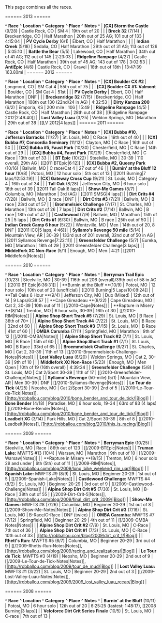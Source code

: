 This page combines all the races.

====== 2013 ======

^ **Race** ^ **Location** ^ **Category** ^ **Place** ^ **Notes** ^
| **[CX] Storm the Castle** (9/28) | Castle Rock, CO | SM 4 | 19th out of 20 | |
| **Breck 32** (7/14) | Breckenridge, CO | Half Marathon | 20th out of 25 AG; 101 out of 133 | 4:15:04 |
| **PV Cycle Derby** (6/1) | Elbert, CO | Half Marathon | | |
| **Indian Creek** (5/18) | Sedalia, CO | Half Marathon | 29th out of 31 AG; 113 out of 126 | 5:05:10 |
| **Battle the Bear** (5/5) | Lakewood, CO | Half Marathon | 34th out of 41 AG; 112 out of 145 | 2:23:03 |
| **Ridgeline Rampage** (4/27) | Castle Rock, CO | Half Marathon | 39th out of 45 AG; 143 out of 178 | 3:02:53 |
| **AntiEpic** (4/6) | Castle Rock, CO | Gravel | 18th out of 18th | 13:47:39 163.80mi |
====== 2012 ======

^ **Race** ^ **Location** ^ **Category** ^ **Place** ^ **Notes** ^
| **[CX] Boulder CX #2** | Longmont, CO | SM Cat 4 | 55th out of 75 | |
| **[CX] Boulder CX #1: Valmont** | Boulder, CO | SM Cat 4 | 51st | |
| **PV Cycle Derby** | Elbert, CO | Half Marathon | DNF | |
| **Breckenridge 32** (7/15) | Breckenridge, CO | Half Marathon | 108th out 130 (22nd/24 in AG) | 4:32:53 |
| **Dirty Kanzaa 200** (6/2) | Emporia, KS | 200 mile | 106 | 15:49 |
| **Ridgeline Rampage** (4/5) | Castle Rock, CO | Half Marathon | 28th out of 38 | [[Ridgeline Rampage 2012|2:49:40]] |
| **Lost Valley Luau** (3/25) | Weldon Springs, MO | Marathon | 29th out of 38 | [[LV 2012|4 laps]] |
====== 2011 ======

^ **Race** ^ **Location** ^ **Category** ^ **Place** ^ **Notes** ^
| **[CX] Bubba #10, Jefferson Barracks** (11/27) | St. Louis, MO | C Race | 19th out of 40 | |
| **[CX] Bubba #7, Concordia Seminary** (11/12) | Clayton, MO | C Race | 16th out of 50 | |
| **[CX] Bubba #5, Faust Park** (10/30) | Chesterfield, MO | C Race | 14th out of 29 | |
| **[CX] Bubba #4, Faust Park** (10/29) | Chesterfield, MO | C Race | 13th out of 33 | |
| **BT Epic** (10/22) | Steelville, MO | 30-39 | 110 overall, 29th AG | [[2011 BTEpic|6:12]] |
| **[CX] Bubba #2, Queeny Park** (10/16) | Ballwin, MO | C race/Cat 4 | 27 out of 46 | |
| **Burnin' at the Bluff 12 hour** (10/8) | Potosi, MO | 12 hour solo | 5th out of 13 | [[2011 Burning|7 laps/12:53:19]] |
| **[CX] Gateway Cross Cup** (9/21) | St. Louis, MO | Category 4 | 16th out of 34 | |
| **Tall Oak** (8/28) | Jefferson City, MO | 6 hour solo | 16th out of 39 | [[2011 Tall Oak|8 laps]] |
| **Show-Me Games** (8/7) | Columbia, MO | Marathon | 3rd (AG) | [[2011 SMSG|4 laps]] |
| **Dirt Crits #4** (7/28) | Ballwin, MO | B race | DNF |  |
| **Dirt Crits #3** (7/21) | Ballwin, MO | B race | 23rd out of 57 |  |
| **Brommelsiek Challenge** (7/17) | St. Charles, MO | Marathon | 13th out of 26 | 7 laps |
| **Dirt Crits #2** (7/14) | Ballwin, MO | B race | 18th out of 47 |  |
| **Castlewood** (7/9) | Ballwin, MO | Marathon | 15th of 25 | 5 laps |
| **Dirt Crits #1** (6/30) | Ballwin, MO | B race | 25th out of 50 |  |
| **Indian Creek Camp 6 hour** (5/22) | Wentzville, MO | Men | 14th out of 20, 8 DNF | [[2011 ICC|5 laps, 4:46]] |
| **Syllamo's Revenge 50 mile** (5/14) | Mountain View, AR | 30-39 | 133rd out of 201 overall, 32nd out of 50 in AG | [[2011 Syllamos Revenge|7:22:11]] |
| **Greensfelder Challenge** (5/7) | Eureka, MO | Marathon | 18th of 29 | [[2011 Greensfelder Challenge|3 laps]] |
| **Middelfork XC Non-Race** (5/1) | Enough, MO | Men | 4:21 | [[2011 Middlefork|Notes]] |

====== 2010 ======

^ **Race** ^ **Location** ^ **Category** ^ **Place** ^ **Notes** ^
| **Berryman Trail Epic** (10/23) | Steelville, MO | 30-39 | 116th out 206 (overall)/39th out of 58 in AG | [[2010 BT Epic|6:36:31]] |
| **Burnin at the Bluff **(10/9) | Potosi, MO | 12 hour solo | 10th out of 20 (unofficial) | [[2010 Burning|5 Laps/10:08:24]] |
| **Tall Oaks 6 Hour **(9/4) | Jefferson City, MO | Duo (Mixed) | 12th out of 14 | 9 Laps/6:38:57 |
| **Cape Gireadeau **(8/22) | Cape Gireadeau, MO | Cat 2, 30-39 | 10th out of 11 | [[/2010-Cape|Notes]] |
| **Rapture in Misery **(8/14) | Trenton, MO | 6 hour solo, 30-39 | 16th of 30 | [[/2010-RIM|Notes]] |
| **Alpine Shop Short Track #5** (7/29) | St. Louis, MO | B Race | 38th of 70+ |  |
| **Alpine Shop Short Track #4** (7/22) | St. Louis, MO | B Race | 32nd of 60 |  |
| **Alpine Shop Short Track #3** (7/15) | St. Louis, MO | B Race | 41st of 60 |  |
| **OMBA Carumba** (7/11) | Springfield, MO | Marathon | 9th of 12 | [[/2010-OMBA|Notes]] |
| **Alpine Shop Short Track #2** (7/1) | St. Louis, MO | B Race | 15th of 60 |  |
| **Alpine Shop Short Track #1** (7/1) | St. Louis, MO | B Race | 33rd of 65 |  |
| **Broemmelsiek Challenge** (6/27) | St. Charles, MO | Cat 2, 30-39 | 11th of 13 | [[/2010-Broemmelsieck-Challenge-Notes|Notes]] |
| **Lost Valley Luau** (6/20) | Weldon Springs, MO | Cat 2, 30-39 | 9th of 10 |  |
| **Middlefork XC Non-Race** (5/23) | Enough, MO | Men Open | 10th of 19 (16th overall) | 4:39:24 |
| **Greensfelder Challenge** (5/8) | St. Louis, MO | Cat 2/Sport 30-39 | 11th of 17 | [[/2010-Greensfelder-Challenge|Notes]] |
| **Syllamo's Revenge** (50-mile)  (5/1) | Mountain View, AR | Men 30-39 | DNF | [[/2010-Syllamos-Revenge|Notes]] |
| **Le Tour de Tick** (4/25) | Neosho, MO | Cat 2/Sport 30-39 | 2nd of 5 | [[/2010-Le-Tour-de-Tick|Notes]], [[http://robballou.com/blog/2010/bone_bender_and_tour_de_tick/|Blog]] |
| **Bone Bender** (4/18) | Paradise, MO | 6 hour solo, 19-34 | 63rd of 83 (4 laps) | [[/2010-Bone-Bender|Notes]], [[http://robballou.com/blog/2010/bone_bender_and_tour_de_tick/|Blog]] |
| **Leadbelt XC** (3/14) | Park Hills, MO | Cat 2/Sport 30-39 | 8th of 8 | [[/2010-Leadbelt|Notes]], [[http://robballou.com/blog/2010/this_is_racing/|Blog]] |

====== 2009 ======

^ **Race** ^ **Location** ^ **Category** ^ **Place** ^ **Notes** ^
| **Berryman Epic** (10/25) | Steelville, MO | Race | 86th out of 123 | [[/2009-BTEpic|Notes]] |
| **Truman Lake:** MWFTS #13 (10/4) | Warsaw, MO | Marathon | 9th out of 10 | [[/2009-Warsaw|Notes]] |
| **Rapture in Misery **(8/15) | Trenton, MO | 6 hour solo 29 and under | 6th (5th) out of 11 | [[/2009-RIM|Notes]], [[http://robballou.com/blog/2009/long_bike_weekend_rim_uar/|Blog]] |
| **Spanish Lake:** MWFTS #9 (8/9) | St. Louis, MO | Beginner 20-29 | 1st out of 5 | [[/2009-Spanish-Lake|Notes]] |
| **Castlewood Challenge:** MWFTS #4 (8/2) | St. Louis, MO | Beginner 20-29 | 3rd out of 9 | [[/2009-Castlewood-Challenge|Notes]] |
| **Alpine Shop Dirt Crit #5** (7/30) | St. Louis, MO | B-Race | 38th out of 55 | [[/2009-Dirt-Crit-5|Notes]], [[http://robballou.com/blog/2009/final_dirt_crit_2009/|Blog]] |
| **Show-Me Games:** MWFTS #8 (7/26) | Columbia, MO | Beginner 20-29 | 1st out of 8 | [[/2009-Show-Me-Notes|Notes]] |
| **Alpine Shop Dirt Crit #3** (7/16) | St. Louis, MO | B-Race/C-Race | DNF (twice) |  |
| **OMBA Caramba:** MWFTS #7 (7/12) | Springfield, MO | Beginner 20-29 | 4th out of 11 | [[/2009-OMBA-Notes|Notes]] |
| **Alpine Shop Dirt Crit #2** (7/9) | St. Louis, MO | C-Race | 7th out of 36 |  |
| **Alpine Shop Dirt Crit #1** (7/3) | St. Louis, MO | C-Race | 10th out of 33 | [[http://robballou.com/blog/2009/dirt_crit_1/|Blog]] |
| **Rhett's Run:** MWFTS #5 (6/7) | Columbia, MO | Beginner 20-29 | 3rd out of 9 | [[/2009-Rhetts-Run-Notes|Notes]], [[http://robballou.com/blog/2009/racing_and_realizations/|Blog]] |
| **Le Tour de Tick:** MWFTS #3 (4/19) | Neosho, MO | Beginner 20-29 | 2nd out of 9 | [[/2009-Le-Tour-de-Tick-Notes|Notes]], [[http://robballou.com/blog/2009/tour_de_mud/|Blog]] |
| **Lost Valley Luau:** MWFTS #1 (3/22) | St. Louis, MO | Beginner 20-29 | 2nd out of 3 | [[/2009-Lost-Valley-Luau-Notes|Notes]], [[http://robballou.com/blog/2009/2009_lost_valley_luau_recap/|Blog]] |

====== 2008 ======

^ **Race** ^ **Location** ^ **Category** ^ **Place** ^ **Notes** ^
| **Burnin' at the Bluff** (10/11) | Potosi, MO | 6 hour solo | 12th out of 20 | 6:25:25 (fastest: 1:48:17), [[2008 Burning|3 laps]] |
| **Veloforce Dirt Crit Series Finale** (10/5) | St. Louis, MO | C-race | 7th out of 13 |